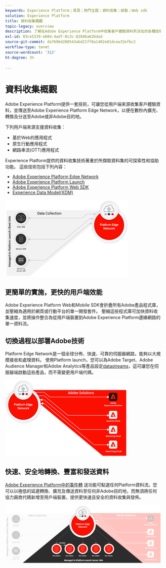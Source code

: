 ```yaml
---
keywords: Experience Platform；首頁；熱門主題；資料收集；啟動；Web sdk
solution: Experience Platform
title: 資料收集概觀
topic-legacy: overview
description: 了解在Adobe Experience Platform中收集客戶體驗資料所涉及的各種技術。
exl-id: 03ce5339-e68d-4adf-8c3c-82846a626dad
source-git-commit: da7696d288543abd21ff8a1402e81dcea32efbc2
workflow-type: tm+mt
source-wordcount: '312'
ht-degree: 3%

---
```


# 資料收集概觀

Adobe Experience Platform提供一套技術，可讓您從用戶端來源收集客戶體驗資料，並傳送至Adobe Experience Platform Edge Network，以便在數秒內擴充、轉換及分送至Adobe或非Adobe目的地。

下列用戶端來源支援資料收集：

* 基於Web的應用程式
* 原生行動應用程式
* 網路串流(OTT)應用程式

Experience Platform提供的資料收集技術著重於所擷取資料集的可探索性和協助功能。 這些技術包括下列內容：

* [Adobe Experience Platform Edge Network](https://experienceleague.adobe.com/docs/web-sdk-learn/tutorials/introduction-to-web-sdk-and-edge-network.html)
* [Adobe Experience Platform Launch](https://adobe.com/go/launch_help_en)
* [Adobe Experience Platform Web SDK](../edge/home.md)
* [Experience Data Model(XDM)](../xdm/home.md)

![](./images/Collection.png)

## 更簡單的實施，更快的用戶端效能

Adobe Experience Platform Web和Mobile SDK會折疊所有Adobe產品程式庫，並壓縮為適用於網頁或行動平台的單一開發套件。 壓縮這些程式庫可加快資料收集速度，並將操作整合為從用戶端裝置到Adobe Experience Platform邊緣網路的單一資料流。

## 切換過程以部署Adobe技術

Platform Edge Network是一個全球分佈、快速、可靠的伺服器網路，能夠以大規模接收和處理資料。 使用Platform launch，您可以為Adobe Target、Adobe Audience Manager和Adobe Analytics等產品設定[datastreams](../edge/fundamentals/datastreams.md)，這可讓您在伺服器端啟動這些產品，而不需變更用戶端代碼。

![](./images/deploy.png)

## 快速、安全地轉換、豐富和發送資料

[Adobe Experience Platform中的事件轉](../tags/ui/event-forwarding/overview.md) 送功能可點選任何Platform資料流。您可以以極低的延遲轉換、擴充及傳送資料至任何非Adobe目的地，而無須將任何協力廠商代碼新增至用戶端裝置，提供更快速且安全的資料收集與發佈。

![](./images/launch.png)
